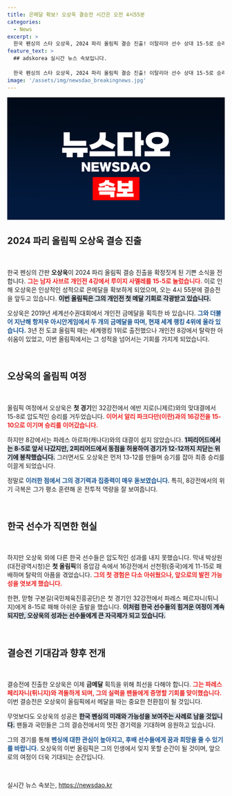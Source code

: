 ```yaml
---
title: 은메달 확보! 오상욱 결승전 시간은 오전 4시55분
categories:
  - News
excerpt: >
  한국 펜싱의 스타 오상욱, 2024 파리 올림픽 결승 진출! 이탈리아 선수 상대 15-5로 승리하며 역사적인 메달 확보. 그의 도전이 시작됩니다! 금메달을 향한 모든 이목이 집중되는 순간!
feature_text: >
  ## adskorea 실시간 뉴스 속보입니다.

  한국 펜싱의 스타 오상욱, 2024 파리 올림픽 결승 진출! 이탈리아 선수 상대 15-5로 승리하며 역사적인 메달 확보. 그의 도전이 시작됩니다! 금메달을 향한 모든 이목이 집중되는 순간!
image: '/assets/img/newsdao_breakingnews.jpg'
---
```


<p><img src="/assets/img/newsdao_breakingnews.jpg" alt="adskorea 속보" /></p>

<h2 data-ke-size="size26">2024 파리 올림픽 오상욱 결승 진출</h2>

<p data-ke-size="size16">&nbsp;</p>

<p>한국 펜싱의 간판 <b>오상욱</b>이 2024 파리 올림픽 결승 진출을 확정짓게 된 기쁜 소식을 전합니다. <b><span style="color: #ee2323;">그는 남자 사브르 개인전 4강에서 루이지 사멜레를 15-5로 눌렀습니다.</span></b> 이로 인해 오상욱은 인상적인 성적으로 은메달을 확보하게 되었으며, 오는 4시 55분에 결승전을 앞두고 있습니다. <b><span style="background-color: #21538527;">이번 올림픽은 그의 개인전 첫 메달 기회로 각광받고 있습니다.</span></b></p>

<p>오상욱은 2019년 세계선수권대회에서 개인전 금메달을 획득한 바 있습니다. <b><span style="color: #1a5490;">그와 더불어 지난해 항저우 아시안게임에서 두 개의 금메달을 따며, 현재 세계 랭킹 4위에 올라 있습니다.</span></b> 3년 전 도쿄 올림픽 때는 세계랭킹 1위로 출전했으나 개인전 8강에서 탈락한 아쉬움이 있었고, 이번 올림픽에서는 그 성적을 넘어서는 기회를 가지게 되었습니다.</p>

<p data-ke-size="size16">&nbsp;</p>

<h2 data-ke-size="size26">오상욱의 올림픽 여정</h2>

<p data-ke-size="size16">&nbsp;</p>

<p>올림픽 여정에서 오상욱은 <b>첫 경기</b>인 32강전에서 에반 지로(니제르)와의 맞대결에서 15-8로 압도적인 승리를 거두었습니다. <b><span style="color: #ee2323;">이어서 알리 파크다만(이란)과의 16강전을 15-10으로 이기며 승리를 이어갔습니다.</span></b>  </p>

<p>하지만 8강에서는 파레스 아르파(캐나다)와의 대결이 쉽지 않았습니다. <b><span style="background-color: #21538527;">1피리어드에서는 8-5로 앞서 나갔지만, 2피리어드에서 동점을 허용하여 경기가 12-12까지 치닫는 위기에 봉착했습니다.</span></b> 그러면서도 오상욱은 먼저 13-12를 만들며 승기를 잡아 최종 승리를 이끌게 되었습니다. </p>

<p>정말로 <b><span style="color: #1a5490;">이러한 점에서 그의 경기력과 집중력이 매우 돋보였습니다.</span></b> 특히, 8강전에서의 위기 극복은 그가 평소 훈련해 온 전투적 역량을 잘 보여줍니다. </p>

<p data-ke-size="size16">&nbsp;</p>

<h2 data-ke-size="size26">한국 선수가 직면한 현실</h2>

<p data-ke-size="size16">&nbsp;</p>

<p>하지만 오상욱 외에 다른 한국 선수들은 압도적인 성과를 내지 못했습니다. 막내 박상원(대전광역시청)은 <b>첫 올림픽</b>의 중압감 속에서 16강전에서 선천펑(중국)에게 11-15로 패배하며 탈락의 아픔을 겪었습니다. <b><span style="color: #ee2323;">그의 첫 경험은 다소 아쉬웠으나, 앞으로의 발전 가능성을 엿보게 했습니다.</span></b> </p>

<p>한편, 맏형 구본길(국민체육진흥공단)은 첫 경기인 32강전에서 파레스 페르자니(튀니지)에게 8-15로 패해 아쉬운 출발을 했습니다. <b><span style="background-color: #21538527;">이처럼 한국 선수들의 힘겨운 여정이 계속되지만, 오상욱의 성과는 선수들에게 큰 자극제가 되고 있습니다.</span></b> </p>

<p data-ke-size="size16">&nbsp;</p>

<h2 data-ke-size="size26">결승전 기대감과 향후 전개</h2>

<p data-ke-size="size16">&nbsp;</p>

<p>결승전에 진출한 오상욱은 이제 <b>금메달</b> 획득을 위해 최선을 다해야 합니다. <b><span style="color: #ee2323;">그는 파레스 페리자니(튀니지)와 격돌하게 되며, 그의 실력을 팬들에게 증명할 기회를 맞이했습니다.</span></b> 이번 결승전은 오상욱이 올림픽에서 메달을 따는 중요한 전환점이 될 것입니다.</p>

<p>무엇보다도 오상욱의 성공은 <b><span style="background-color: #21538527;">한국 펜싱의 미래와 가능성을 보여주는 사례로 남을 것입니다.</span></b> 팬들과 국민들은 그의 결승전에서의 멋진 경기력을 기대하며 응원하고 있습니다. </p>

<p>그의 경기를 통해 <b><span style="color: #1a5490;">펜싱에 대한 관심이 높아지고, 후배 선수들에게 꿈과 희망을 줄 수 있기를 바랍니다.</span></b> 오상욱의 이번 올림픽은 그의 인생에서 잊지 못할 순간이 될 것이며, 앞으로의 여정이 더욱 기대되는 순간입니다.</p>

<p data-ke-size="size16">&nbsp;</p>
실시간 뉴스 속보는, <a href="https://newsdao.kr" rel="dofollow">https://newsdao.kr</a>


